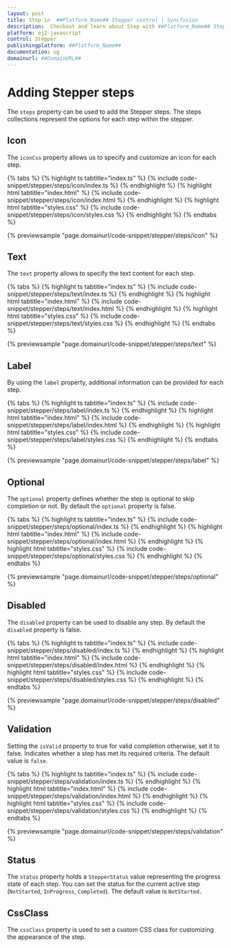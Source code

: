 ```yaml
---
layout: post
title: Step in  ##Platform_Name## Stepper control | Syncfusion
description:  Checkout and learn about Step with ##Platform_Name## Stepper control of Syncfusion Essential JS 2 and more details.
platform: ej2-javascript
control: Stepper
publishingplatform: ##Platform_Name##
documentation: ug
domainurl: ##DomainURL##
---
```


# Adding Stepper steps

The `steps` property can be used to add the Stepper steps. The steps collections represent the options for each step within the stepper.

## Icon

The `iconCss` property allows us to specify and customize an icon for each step.

{% tabs %}
{% highlight ts tabtitle="index.ts" %}
{% include code-snippet/stepper/steps/icon/index.ts %}
{% endhighlight %}
{% highlight html tabtitle="index.html" %}
{% include code-snippet/stepper/steps/icon/index.html %}
{% endhighlight %}
{% highlight html tabtitle="styles.css" %}
{% include code-snippet/stepper/steps/icon/styles.css %}
{% endhighlight %}
{% endtabs %}

{% previewsample "page.domainurl/code-snippet/stepper/steps/icon" %}

## Text

The `text` property allows to specify the text content for each step.

{% tabs %}
{% highlight ts tabtitle="index.ts" %}
{% include code-snippet/stepper/steps/text/index.ts %}
{% endhighlight %}
{% highlight html tabtitle="index.html" %}
{% include code-snippet/stepper/steps/text/index.html %}
{% endhighlight %}
{% highlight html tabtitle="styles.css" %}
{% include code-snippet/stepper/steps/text/styles.css %}
{% endhighlight %}
{% endtabs %}

{% previewsample "page.domainurl/code-snippet/stepper/steps/text" %}

## Label

By using the `label` property, additional information can be provided for each step.

{% tabs %}
{% highlight ts tabtitle="index.ts" %}
{% include code-snippet/stepper/steps/label/index.ts %}
{% endhighlight %}
{% highlight html tabtitle="index.html" %}
{% include code-snippet/stepper/steps/label/index.html %}
{% endhighlight %}
{% highlight html tabtitle="styles.css" %}
{% include code-snippet/stepper/steps/label/styles.css %}
{% endhighlight %}
{% endtabs %}

{% previewsample "page.domainurl/code-snippet/stepper/steps/label" %}

## Optional

The `optional` property defines whether the step is optional to skip completion or not. By default the `optional` property is false.

{% tabs %}
{% highlight ts tabtitle="index.ts" %}
{% include code-snippet/stepper/steps/optional/index.ts %}
{% endhighlight %}
{% highlight html tabtitle="index.html" %}
{% include code-snippet/stepper/steps/optional/index.html %}
{% endhighlight %}
{% highlight html tabtitle="styles.css" %}
{% include code-snippet/stepper/steps/optional/styles.css %}
{% endhighlight %}
{% endtabs %}

{% previewsample "page.domainurl/code-snippet/stepper/steps/optional" %}

## Disabled

The `disabled` property can be used to disable any step. By default the `disabled` property is false.

{% tabs %}
{% highlight ts tabtitle="index.ts" %}
{% include code-snippet/stepper/steps/disabled/index.ts %}
{% endhighlight %}
{% highlight html tabtitle="index.html" %}
{% include code-snippet/stepper/steps/disabled/index.html %}
{% endhighlight %}
{% highlight html tabtitle="styles.css" %}
{% include code-snippet/stepper/steps/disabled/styles.css %}
{% endhighlight %}
{% endtabs %}

{% previewsample "page.domainurl/code-snippet/stepper/steps/disabled" %}

## Validation

Setting the `isValid` property to true for valid completion otherwise, set it to false. Indicates whether a step has met its required criteria. The default value is `false`.

{% tabs %}
{% highlight ts tabtitle="index.ts" %}
{% include code-snippet/stepper/steps/validation/index.ts %}
{% endhighlight %}
{% highlight html tabtitle="index.html" %}
{% include code-snippet/stepper/steps/validation/index.html %}
{% endhighlight %}
{% highlight html tabtitle="styles.css" %}
{% include code-snippet/stepper/steps/validation/styles.css %}
{% endhighlight %}
{% endtabs %}

{% previewsample "page.domainurl/code-snippet/stepper/steps/validation" %}

## Status

The `status` property holds a `StepperStatus` value representing the progress state of each step. You can set the status for the current active step (`NotStarted`, `InProgress`, `Completed`). The default value is `NotStarted.`

## CssClass

The `cssClass` property is used to set a custom CSS class for customizing the appearance of the step.
